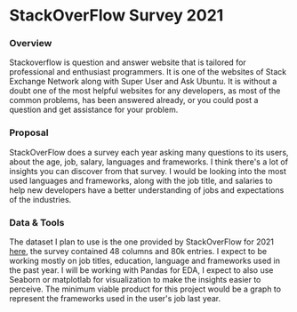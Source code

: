 # StackOverFlow Survey 2021

### Overview
Stackoverflow is question and answer website that is tailored for professional and enthusiast programmers. It is one of the websites of Stack Exchange Network along with Super User and Ask Ubuntu. It is without a doubt one of the most helpful websites for any developers, as most of the common problems, has been answered already, or you could post a question and get assistance for your problem.



### Proposal
StackOverFlow does a survey each year asking many questions to its users, about the age, job, salary, languages and frameworks. I think there's a lot of insights you can discover from that survey. I would be looking into the most used languages and frameworks, along with the job title, and salaries to help new developers have a better understanding of jobs and expectations of the industries.



### Data & Tools
The dataset I plan to use is the one provided by StackOverFlow for 2021 [here](https://insights.stackoverflow.com/survey), the survey contained 48 columns and 80k entries. I expect to be working mostly on job titles, education, language and frameworks used in the past year. I will be working with Pandas for EDA, I expect to also use Seaborn or matplotlab for visualization to make the insights easier to perceive. The minimum viable product for this project would be a graph to represent the frameworks used in the user's job last year.

